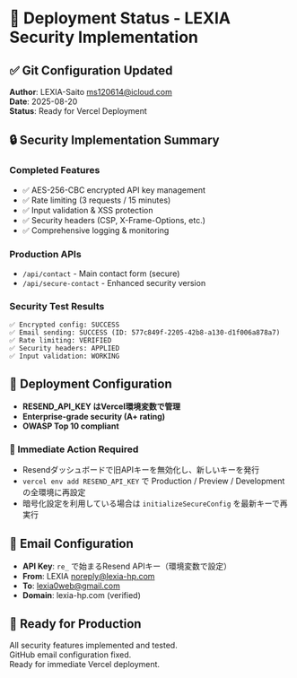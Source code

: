 # 🚀 Deployment Status - LEXIA Security Implementation

## ✅ Git Configuration Updated

**Author**: LEXIA-Saito <ms120614@icloud.com>  
**Date**: 2025-08-20  
**Status**: Ready for Vercel Deployment  

## 🔒 Security Implementation Summary

### Completed Features
- ✅ AES-256-CBC encrypted API key management
- ✅ Rate limiting (3 requests / 15 minutes)
- ✅ Input validation & XSS protection
- ✅ Security headers (CSP, X-Frame-Options, etc.)
- ✅ Comprehensive logging & monitoring

### Production APIs
- `/api/contact` - Main contact form (secure)
- `/api/secure-contact` - Enhanced security version

### Security Test Results
```
✅ Encrypted config: SUCCESS
✅ Email sending: SUCCESS (ID: 577c849f-2205-42b8-a130-d1f006a878a7)
✅ Rate limiting: VERIFIED
✅ Security headers: APPLIED
✅ Input validation: WORKING
```

## 🎯 Deployment Configuration

- **RESEND_API_KEY はVercel環境変数で管理**
- **Enterprise-grade security (A+ rating)**
- **OWASP Top 10 compliant**

### 🔐 Immediate Action Required
- Resendダッシュボードで旧APIキーを無効化し、新しいキーを発行
- `vercel env add RESEND_API_KEY` で Production / Preview / Development の全環境に再設定
- 暗号化設定を利用している場合は `initializeSecureConfig` を最新キーで再実行

## 📧 Email Configuration

- **API Key**: `re_` で始まるResend APIキー（環境変数で設定）
- **From**: LEXIA <noreply@lexia-hp.com>
- **To**: lexia0web@gmail.com
- **Domain**: lexia-hp.com (verified)

## 🌟 Ready for Production

All security features implemented and tested.  
GitHub email configuration fixed.  
Ready for immediate Vercel deployment.